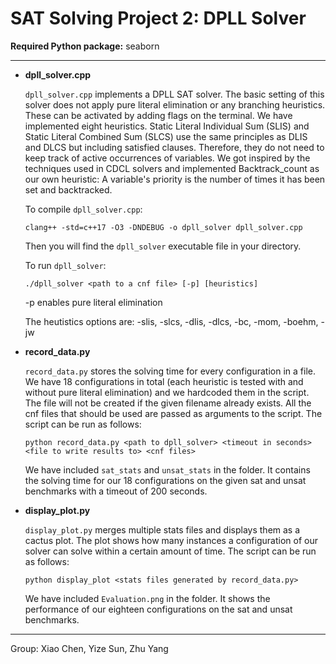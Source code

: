 # SAT Solving Project 2: DPLL Solver

**Required Python package:** seaborn

---

- **dpll_solver.cpp**

    `dpll_solver.cpp` implements a DPLL SAT solver. The basic setting of this solver does not apply pure literal elimination or any branching heuristics. These can be activated by adding flags on the terminal. We have implemented eight heuristics. Static Literal Individual Sum (SLIS) and Static Literal Combined Sum (SLCS) use the same principles as DLIS and DLCS but including satisfied clauses. Therefore, they do not need to keep track of active occurrences of variables. We got inspired by the techniques used in CDCL solvers and implemented Backtrack_count as our own heuristic: A variable's priority is the number of times it has been set and backtracked.

    To compile `dpll_solver.cpp`:
    ```
    clang++ -std=c++17 -O3 -DNDEBUG -o dpll_solver dpll_solver.cpp
    ```
    Then you will find the `dpll_solver` executable file in your directory.

    To run `dpll_solver`:
    ```
    ./dpll_solver <path to a cnf file> [-p] [heuristics]
    ```
    -p enables pure literal elimination
    
    The heutistics options are: -slis, -slcs, -dlis, -dlcs, -bc, -mom, -boehm, -jw


- **record_data.py**

    `record_data.py` stores the solving time for every configuration in a file. We have 18 configurations in total (each heuristic is tested with and without pure literal elimination) and we hardcoded them in the script. The file will not be created if the given filename already exists. All the cnf files that should be used are passed as arguments to the script. The script can be run as follows:
    ```
    python record_data.py <path to dpll_solver> <timeout in seconds> <file to write results to> <cnf files>
    ```
    We have included `sat_stats` and `unsat_stats` in the folder. It contains the solving time for our 18 configurations on the given sat and unsat benchmarks with a timeout of 200 seconds. 


- **display_plot.py**

    `display_plot.py` merges multiple stats files and displays them as a cactus plot. The plot shows how many instances a configuration of our solver can solve within a certain amount of time. The script can be run as follows:
    ```
    python display_plot <stats files generated by record_data.py>
    ```

    We have included `Evaluation.png` in the folder. It shows the performance of our eighteen configurations on the sat and unsat benchmarks.


---

Group: Xiao Chen, Yize Sun, Zhu Yang